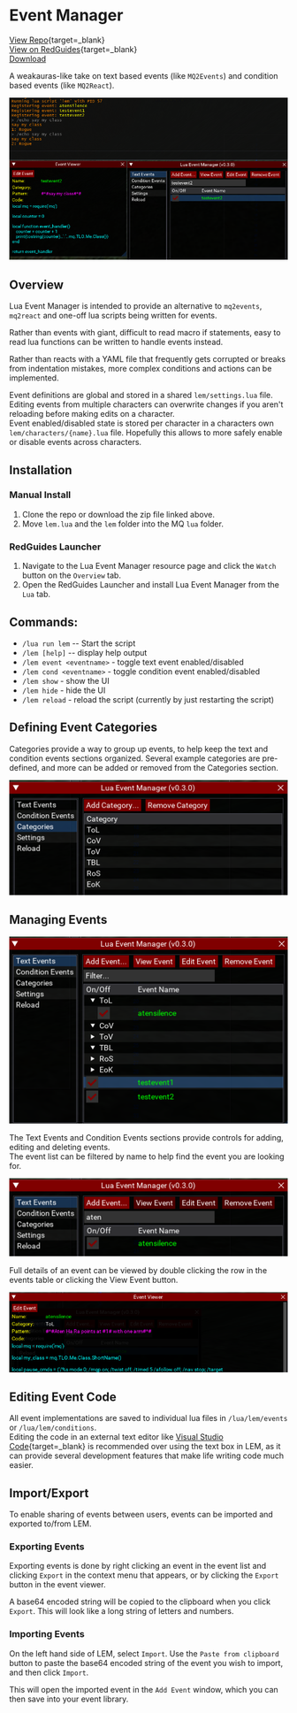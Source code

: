 # Event Manager

[View Repo](https://gitlab.com/aquietone/event-manager){target=_blank}  
[View on RedGuides](https://www.redguides.com/community/resources/lua-event-manager.2539/){target=_blank}  
[Download](https://gitlab.com/aquietone/event-manager/-/archive/dev/event-manager-dev.zip)  

A weakauras-like take on text based events (like `MQ2Events`) and condition based events (like `MQ2React`).

![](../images/lem/lem.png)

## Overview

Lua Event Manager is intended to provide an alternative to `mq2events`, `mq2react` and one-off lua scripts being written for events.  

Rather than events with giant, difficult to read macro if statements, easy to read lua functions can be written to handle events instead.  

Rather than reacts with a YAML file that frequently gets corrupted or breaks from indentation mistakes, more complex conditions and actions can be implemented.  

Event definitions are global and stored in a shared `lem/settings.lua` file. Editing events from multiple characters can overwrite changes if you aren't reloading before making edits on a character.  
Event enabled/disabled state is stored per character in a characters own `lem/characters/{name}.lua` file. Hopefully this allows to more safely enable or disable events across characters.  

## Installation

### Manual Install

1. Clone the repo or download the zip file linked above.  
2. Move `lem.lua` and the `lem` folder into the MQ `lua` folder.  

### RedGuides Launcher

1. Navigate to the Lua Event Manager resource page and click the `Watch` button on the `Overview` tab.  
2. Open the RedGuides Launcher and install Lua Event Manager from the `Lua` tab. 

## Commands:

- `/lua run lem` -- Start the script  
- `/lem [help]` -- display help output  
- `/lem event <eventname>` - toggle text event enabled/disabled  
- `/lem cond <eventname>` - toggle condition event enabled/disabled  
- `/lem show` - show the UI  
- `/lem hide` - hide the UI  
- `/lem reload` - reload the script (currently by just restarting the script)  

## Defining Event Categories

Categories provide a way to group up events, to help keep the text and condition events sections organized. Several example categories are pre-defined, and more can be added or removed from the Categories section.  

![](../images/lem/categories.png)

## Managing Events

![](../images/lem/textevents.png)

The Text Events and Condition Events sections provide controls for adding, editing and deleting events.  
The event list can be filtered by name to help find the event you are looking for.  

![](../images/lem/eventfilter.png)

Full details of an event can be viewed by double clicking the row in the events table or clicking the View Event button.  

![](../images/lem/eventviewer.png)

## Editing Event Code

All event implementations are saved to individual lua files in `/lua/lem/events` or `/lua/lem/conditions`.  
Editing the code in an external text editor like [Visual Studio Code](https://code.visualstudio.com/download){target=_blank} is recommended over using the text box in LEM, as it can provide several development features that make life writing code much easier.  

## Import/Export

To enable sharing of events between users, events can be imported and exported to/from LEM.

### Exporting Events

Exporting events is done by right clicking an event in the event list and clicking `Export` in the context menu that appears, or by clicking the `Export` button in the event viewer.  

A base64 encoded string will be copied to the clipboard when you click `Export`. This will look like a long string of letters and numbers.  

### Importing Events

On the left hand side of LEM, select `Import`. Use the `Paste from clipboard` button to paste the base64 encoded string of the event you wish to import, and then click `Import`.  

This will open the imported event in the `Add Event` window, which you can then save into your event library.  